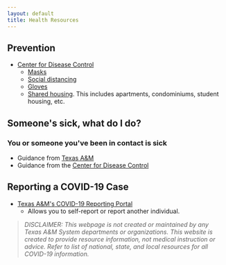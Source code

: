```yaml
---
layout: default
title: Health Resources
---
```


## Prevention
* [Center for Disease Control](https://www.cdc.gov/coronavirus/2019-nCoV/index.html)
  * [Masks](https://www.cdc.gov/coronavirus/2019-ncov/prevent-getting-sick/diy-cloth-face-coverings.html)
  * [Social distancing](https://www.cdc.gov/coronavirus/2019-ncov/prevent-getting-sick/social-distancing.html)
  * [Gloves](https://www.cdc.gov/coronavirus/2019-ncov/prevent-getting-sick/gloves.html)
  * [Shared housing](https://www.cdc.gov/coronavirus/2019-ncov/daily-life-coping/shared-housing/index.html). This includes apartments, condominiums, student housing, etc. 
## Someone's sick, what do I do?
### You or someone you've been in contact is sick
* Guidance from [Texas A&M](https://www.tamu.edu/coronavirus/sick-campus-members/index.html)
* Guidance from the [Center for Disease Control](https://www.cdc.gov/coronavirus/2019-ncov/symptoms-testing/symptoms.html)
## Reporting a COVID-19 Case
* [Texas A&M's COVID-19 Reporting Portal](https://redcap.tamhsc.edu/surveys/?s=N38DRD4EMK&_ga=2.164692863.1381087170.1605901065-312577730.1564419345)
  * Allows you to self-report or report another individual.

> *DISCLAIMER: This webpage is not created or maintained by any Texas A&M System departments or organizations. This website is created to provide resource information, not medical instruction or advice. Refer to list of national, state, and local resources for all COVID-19 information.*
